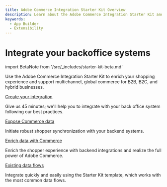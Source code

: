 ```yaml
---
title: Adobe Commerce Integration Starter Kit Overview
description: Learn about the Adobe Commerce Integration Starter Kit and how you can use it to jump start your App Builder developer journey.
keywords:
  - App Builder
  - Extensibility
---
```


# Integrate your backoffice systems

import BetaNote from '/src/_includes/starter-kit-beta.md'

<BetaNote />

Use the Adobe Commerce Integration Starter Kit to enrich your shopping experience and support multichannel, global commerce for B2B, B2C, and hybrid businesses.

<DiscoverBlock slots="link, text"/>

[Create your integration](./create-integration.md)

Give us 45 minutes; we'll help you to integrate with your back office system following our best practices.

<DiscoverBlock slots="link, text"/>

[Expose Commerce data](./send-data.md)

Initiate robust shopper synchronization with your backend systems.

<DiscoverBlock slots="link, text"/>

[Enrich data with Commerce](./receive-data.md)

Enrich the shopper experience with backend integrations and realize the full power of Adobe Commerce.

<!--
<DiscoverBlock slots="link, text"/>

[Collaborate & launch](./best-practices.md)

Learn how scaffolding will empower your teams from the first line of code to production.
-->

<DiscoverBlock slots="link, text"/>

[Existing data flows](./data-flows.md)

Integrate quickly and easily using the Starter Kit template, which works with the most common data flows.

<!--
<DiscoverBlock slots="link, text"/>

[Need help?](./contact-us.md)

For more information on best practices, troubleshooting, or to request support.
-->
